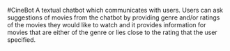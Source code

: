 #CineBot
A textual chatbot which communicates with users. 
Users can ask suggestions of movies from the chatbot by providing genre and/or ratings of the movies they would like to watch and it provides information for movies that are either of the genre or lies close to the rating that the user specified.
